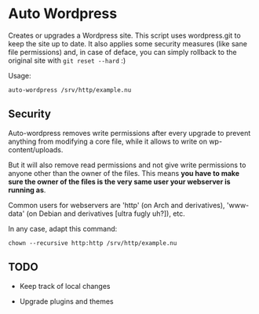# Auto Wordpress

Creates or upgrades a Wordpress site.  This script uses wordpress.git to
keep the site up to date.  It also applies some security measures (like
sane file permissions) and, in case of deface, you can simply rollback
to the original site with `git reset --hard` :)

Usage:

    auto-wordpress /srv/http/example.nu


## Security

Auto-wordpress removes write permissions after every upgrade to prevent
anything from modifying a core file, while it allows to write on
wp-content/uploads.

But it will also remove read permissions and not give write permissions
to anyone other than the owner of the files.  This means **you have to
make sure the owner of the files is the very same user your webserver is
running as**.

Common users for webservers are 'http' (on Arch and derivatives),
'www-data' (on Debian and derivatives [ultra fugly uh?]), etc.

In any case, adapt this command:

    chown --recursive http:http /srv/http/example.nu


## TODO

* Keep track of local changes

* Upgrade plugins and themes
